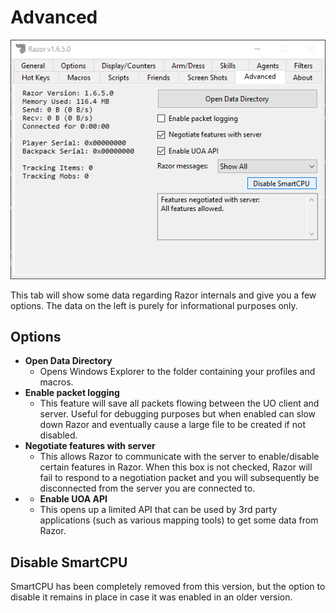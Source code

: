 # Advanced

![advanced](../images/advanced.png)

This tab will show some data regarding Razor internals and give you a few options. The data on the left is purely for informational purposes only.

## Options

* **Open Data Directory**
    * Opens Windows Explorer to the folder containing your profiles and macros.
* **Enable packet logging**
    * This feature will save all packets flowing between the UO client and server. Useful for debugging purposes but when enabled can slow down Razor and eventually cause a large file to be created if not disabled.
* **Negotiate features with server**
    * This allows Razor to communicate with the server to enable/disable certain features in Razor. When this box is not checked, Razor will fail to respond to a negotiation packet and you will subsequently be disconnected from the server you are connected to.
 * * **Enable UOA API**
    * This opens up a limited API that can be used by 3rd party applications (such as various mapping tools) to get some data from Razor.

## Disable SmartCPU

SmartCPU has been completely removed from this version, but the option to disable it remains in place in case it was enabled in an older version.

